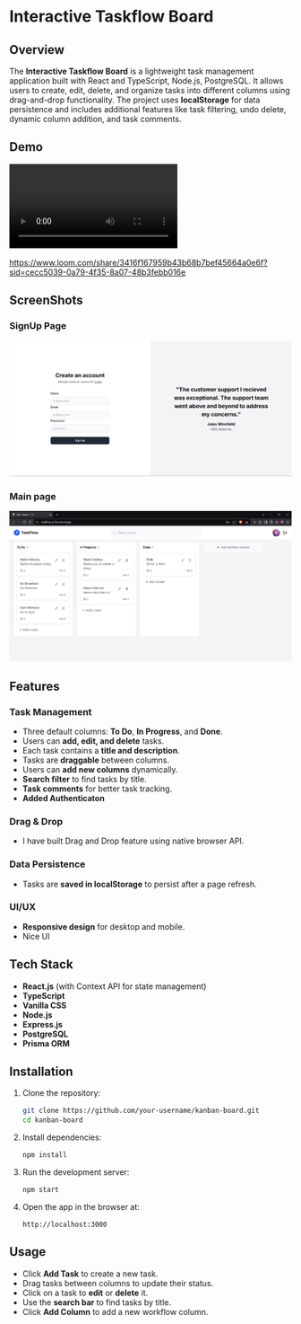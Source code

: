 # Interactive Taskflow Board

## Overview
The **Interactive Taskflow Board** is a lightweight task management application built with React and TypeScript, Node.js, PostgreSQL. It allows users to create, edit, delete, and organize tasks into different columns using drag-and-drop functionality. The project uses **localStorage** for data persistence and includes additional features like task filtering, undo delete, dynamic column addition, and task comments.

## Demo
<video controls src="https://www.loom.com/embed/3416f167959b43b68b7bef45664a0e6f?sid=5070b478-a8fb-49e2-a788-ae60b006943d" title="Title"></video>

https://www.loom.com/share/3416f167959b43b68b7bef45664a0e6f?sid=cecc5039-0a79-4f35-8a07-48b3febb016e


## ScreenShots

### SignUp Page
![alt text](public/image.png)

### Main page
![alt text](public/image-1.png)

## Features
### Task Management
- Three default columns: **To Do**, **In Progress**, and **Done**.
- Users can **add, edit, and delete** tasks.
- Each task contains a **title and description**.
- Tasks are **draggable** between columns.
- Users can **add new columns** dynamically.
- **Search filter** to find tasks by title.
- **Task comments** for better task tracking.
- **Added Authenticaton**

### Drag & Drop
- I have built Drag and Drop feature using native browser API.

### Data Persistence
- Tasks are **saved in localStorage** to persist after a page refresh.

### UI/UX
- **Responsive design** for desktop and mobile.
- Nice UI

## Tech Stack
- **React.js** (with Context API for state management)
- **TypeScript**
- **Vanilla CSS**
- **Node.js**
- **Express.js** 
- **PostgreSQL** 
- **Prisma ORM** 

## Installation
1. Clone the repository:
   ```bash
   git clone https://github.com/your-username/kanban-board.git
   cd kanban-board
   ```
2. Install dependencies:
   ```bash
   npm install
   ```
3. Run the development server:
   ```bash
   npm start
   ```
4. Open the app in the browser at:
   ```
   http://localhost:3000
   ```

## Usage
- Click **Add Task** to create a new task.
- Drag tasks between columns to update their status.
- Click on a task to **edit** or **delete** it.
- Use the **search bar** to find tasks by title.
- Click **Add Column** to add a new workflow column.

